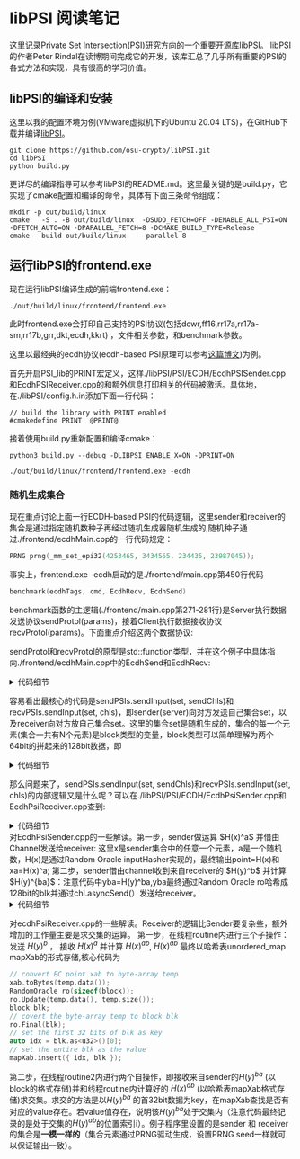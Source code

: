 # libPSI 阅读笔记

这里记录Private Set Intersection(PSI)研究方向的一个重要开源库libPSI。 libPSI的作者Peter Rindal在读博期间完成它的开发，该库汇总了几乎所有重要的PSI的各式方法和实现，具有很高的学习价值。

## libPSI的编译和安装

这里以我的配置环境为例(VMware虚拟机下的Ubuntu 20.04 LTS)，在GitHub下载并编译[libPSI](https://github.com/osu-crypto/libPSI)。

```
git clone https://github.com/osu-crypto/libPSI.git
cd libPSI
python build.py
```

更详尽的编译指导可以参考libPSI的README.md。这里最关键的是build.py，它实现了cmake配置和编译的命令，具体有下面三条命令组成：

```
mkdir -p out/build/linux
cmake   -S . -B out/build/linux  -DSUDO_FETCH=OFF -DENABLE_ALL_PSI=ON -DFETCH_AUTO=ON -DPARALLEL_FETCH=8 -DCMAKE_BUILD_TYPE=Release 
cmake --build out/build/linux   --parallel 8 
```


## 运行libPSI的frontend.exe

现在运行libPSI编译生成的前端frontend.exe：

```
./out/build/linux/frontend/frontend.exe
```
此时frontend.exe会打印自己支持的PSI协议(包括dcwr,ff16,rr17a,rr17a-sm,rr17b,grr,dkt,ecdh,kkrt) ，文件相关参数，和benchmark参数。

这里以最经典的ecdh协议(ecdh-based PSI原理可以参考[这篇博文](https://github.com/davidhoo1988/davidhu.github.io/blob/gh-pages/pages/std_PSI/main.md))为例。

首先开启PSI_lib的PRINT宏定义，这样./libPSI/PSI/ECDH/EcdhPSISender.cpp和EcdhPSIReceiver.cpp的和额外信息打印相关的代码被激活。具体地，在./libPSI/config.h.in添加下面一行代码：

```
// build the library with PRINT enabled
#cmakedefine PRINT  @PRINT@
```

接着使用build.py重新配置和编译cmake：

```
python3 build.py --debug -DLIBPSI_ENABLE_X=ON -DPRINT=ON
```

```
./out/build/linux/frontend/frontend.exe -ecdh
```

### 随机生成集合

现在重点讨论上面一行ECDH-based PSI的代码逻辑，这里sender和receiver的集合是通过指定随机数种子再经过随机生成器随机生成的,随机种子通过./frontend/ecdhMain.cpp的一行代码规定：

```cpp
PRNG prng(_mm_set_epi32(4253465, 3434565, 234435, 23987045));
```

事实上，frontend.exe -ecdh启动的是./frontend/main.cpp第450行代码

```cpp
benchmark(ecdhTags, cmd, EcdhRecv, EcdhSend)
```

benchmark函数的主逻辑(./frontend/main.cpp第271-281行)是Server执行数据发送协议sendProtol(params)，接着Client执行数据接收协议recvProtol(params)。下面重点介绍这两个数据协议:

sendProtol和recvProtol的原型是std::function类型，并在这个例子中具体指向./frontend/ecdhMain.cpp中的EcdhSend和EcdhRecv:

<details><summary>代码细节</summary>
<p>
    
```cpp
./frontend/ecdhMain.cpp
	
void EcdhSend(LaunchParams& params)
{
    PRNG prng(_mm_set_epi32(4253465, 3434565, 234435, 23987045));

    for (auto setSize : params.mNumItems)
    {
        for (auto numThreads : params.mNumThreads)
        {
            auto sendChls = params.getChannels(numThreads);
            std::vector<block> set(setSize);
            prng.get(set.data(), set.size());
            EcdhPsiSender sendPSIs;

            ...
            
            sendPSIs.sendInput(set, sendChls);
        }
    }
}

void EcdhRecv(LaunchParams& params)
{
    PRNG prng(_mm_set_epi32(4253465, 3434565, 234435, 23987045));
    for (auto setSize : params.mNumItems)
    {
        for (auto numThreads : params.mNumThreads)
        {
            auto chls = params.getChannels(numThreads);
            std::vector<block> set(setSize);
            prng.get(set.data(), set.size());
            EcdhPsiReceiver recvPSIs;

            ...

            recvPSIs.sendInput(set, chls);
        }
    }
}
```
    
</p>
</details>
    
容易看出最核心的代码是sendPSIs.sendInput(set, sendChls)和recvPSIs.sendInput(set, chls)，即sender(server)向对方发送自己集合set，以及receiver向对方放自己集合set。这里的集合set是随机生成的，集合的每一个元素(集合一共有N个元素)是block类型的变量，block类型可以简单理解为两个64bit的拼起来的128bit数据，即
<details><summary>代码细节</summary>
<p>
    
```cpp
./thirdparty/libOTe/cryptoTools/cryptoTools/Common/block.h
	
namespace osuCrypto
{
    struct alignas(16) block
    {

        std::uint64_t mData[2];

        block() = default;
        block(const block&) = default;
        block(uint64_t x1, uint64_t x0)
        {

            as<uint64_t>()[0] = x0;
            as<uint64_t>()[1] = x1;
        };

        block(char e15, char e14, char e13, char e12, char e11, char e10, char e9, char e8, char e7, char e6, char e5, char e4, char e3, char e2, char e1, char e0)
        {


            as<char>()[0] = e0;
            as<char>()[1] = e1;
            as<char>()[2] = e2;
            as<char>()[3] = e3;
            as<char>()[4] = e4;
            as<char>()[5] = e5;
            as<char>()[6] = e6;
            as<char>()[7] = e7;
            as<char>()[8] = e8;
            as<char>()[9] = e9;
            as<char>()[10] = e10;
            as<char>()[11] = e11;
            as<char>()[12] = e12;
            as<char>()[13] = e13;
            as<char>()[14] = e14;
            as<char>()[15] = e15;

        }


        template<typename T>
        typename std::enable_if<
            std::is_standard_layout<T>::value&&
            std::is_trivial<T>::value &&
            (sizeof(T) <= 16) &&
            (16 % sizeof(T) == 0)
            ,
            std::array<T, 16 / sizeof(T)>&
        >::type as()
        {
            return *(std::array<T, 16 / sizeof(T)>*)this;
        }

        template<typename T>
        typename std::enable_if<
            std::is_standard_layout<T>::value&&
            std::is_trivial<T>::value &&
            (sizeof(T) <= 16) &&
            (16 % sizeof(T) == 0)
            ,
            const std::array<T, 16 / sizeof(T)>&
        >::type as() const
        {
            return *(const std::array<T, 16 / sizeof(T)>*)this;
        }

        ...

    }
}
```

 </p>
</details>

 那么问题来了，sendPSIs.sendInput(set, sendChls)和recvPSIs.sendInput(set, chls)的内部逻辑又是什么呢？可以在./libPSI/PSI/ECDH/EcdhPsiSender.cpp和EcdhPsiReceiver.cpp查到:

<details><summary>代码细节</summary>
<p>
    
```cpp
./libPSI/PSI/ECDH/EcdhPsiSender.cpp
	
void EcdhPsiSender::sendInput(std::vector<block>& inputs, span<Channel> chls)
{


    //u64 theirInputSize = inputs.size();

	u64 maskSizeByte = u64(40 + 2*log2(inputs.size())+7) / 8;

    //std::vector<PRNG> thrdPrng(chls.size());
    //for (u64 i = 0; i < thrdPrng.size(); i++)
    //    thrdPrng[i].SetSeed(mPrng.get<block>());

    auto RsSeed = mPrng.get<block>();

	std::vector<std::vector<u8>> sendBuff2(chls.size());

    auto routine = [&](u64 t)
    {
        u64 inputStartIdx = inputs.size() * t / chls.size();
        u64 inputEndIdx = inputs.size() * (t + 1) / chls.size();
        u64 subsetInputSize = inputEndIdx - inputStartIdx;


        auto& chl = chls[t];
        //auto& prng = thrdPrng[t];

        using Curve = REllipticCurve;
        using Point = REccPoint;
        //using Brick = REccPoint;
        using Number = REccNumber;
        Curve curve;


      
        RandomOracle inputHasher(sizeof(block));
		Number a(curve);
		Point xa(curve), point(curve), yb(curve), yba(curve);
        a.randomize(RsSeed);

		std::vector<u8> sendBuff(xa.sizeBytes() * subsetInputSize);
		auto sendIter = sendBuff.data();
		sendBuff2[t].resize(maskSizeByte * subsetInputSize);
		auto sendIter2 = sendBuff2[t].data();

		std::vector<u8> recvBuff(yb.sizeBytes() * subsetInputSize);
        std::vector<u8> temp(yba.sizeBytes());

		//send H(x)^a
        for (u64 i = inputStartIdx ; i < inputEndIdx; ++i)
        {
            block seed;
            inputHasher.Reset();
            inputHasher.Update(inputs[i]);
            inputHasher.Final(seed);

			point.randomize(seed);
            //std::cout << "sp  " << point << "  " << toBlock(hashOut) << std::endl;

			xa = (point * a);

			xa.toBytes(sendIter);
			sendIter += xa.sizeBytes();
        }
		chl.asyncSend(std::move(sendBuff));


		//recv H(y)^b
		chl.recv(recvBuff);
		auto recvIter = recvBuff.data();

		//send H(y)^b^a
        for (u64 i = inputStartIdx; i < inputEndIdx;i++)
        {
			yb.fromBytes(recvIter); recvIter += yb.sizeBytes();
			yba = yb*a;

            
            yba.toBytes(temp.data());
            RandomOracle ro(sizeof(block));
            ro.Update(temp.data(), temp.size());
            block blk;
            ro.Final(blk);
            memcpy(sendIter2, &blk, maskSizeByte);

			sendIter2 += maskSizeByte;
        }
		//std::cout << "dones send H(y)^b^a" << std::endl;

    };


    std::vector<std::thread> thrds(chls.size());
    for (u64 i = 0; i < u64(chls.size()); ++i)
    {
        thrds[i] = std::thread([=] {
            routine(i);
        });
    }


    for (auto& thrd : thrds)
        thrd.join();

	for (u64 i = 0; i < u64(chls.size()); ++i)
	{
		thrds[i] = std::thread([=] {
			auto& chl = chls[i];
			chl.asyncSend(std::move(sendBuff2[i]));
		});
	}


	for (auto& thrd : thrds)
		thrd.join();

	//std::cout << "S done" << std::endl;

}
``` 
    
</p>
</details>
对EcdhPsiSender.cpp的一些解读。第一步，sender做运算 $H(x)^a$ 并借由Channel发送给receiver: 这里x是sender集合中的任意一个元素，a是一个随机数，H(x)是通过Random Oracle inputHasher实现的，最终输出point=H(x)和 xa=H(x)^a; 第二步，sender借由channel收到来自receiver的 $H(y)^b$ 并计算 $H(y)^{ba}$：注意代码中yba=H(y)^ba,yba最终通过Random Oracle ro哈希成128bit的blk并通过chl.asyncSend(）发送给receiver。

	
<details><summary>代码细节</summary>
<p>
    
```cpp	
./libPSI/PSI/ECDH/EcdhPsiSender.cpp
	
void EcdhPsiReceiver::sendInput(
    span<block> inputs,
    span<Channel> chls)
{
    //std::vector<PRNG> thrdPrng(chls.size());
    //for (u64 i = 0; i < thrdPrng.size(); i++)
    //    thrdPrng[i].SetSeed(mPrng.get<block>());


	std::vector<block> thrdPrngBlock(chls.size());
	std::vector<std::vector<u64>> localIntersections(chls.size() - 1);

	u64 maskSizeByte = u64(40 + 2*log2(inputs.size()) + 7) / 8;

    auto RcSeed = mPrng.get<block>();

	std::unordered_map<u32, block> mapXab;
	mapXab.reserve(inputs.size());


	auto routine = [&](u64 t)
	{
		u64 inputStartIdx = inputs.size() * t / chls.size();
		u64 inputEndIdx = inputs.size() * (t + 1) / chls.size();
		u64 subsetInputSize = inputEndIdx - inputStartIdx;


		auto& chl = chls[t];
		//auto& prng = thrdPrng[t];
		u8 hashOut[RandomOracle::HashSize];
        RandomOracle inputHasher;

		std::vector<u8> sendBuff(yb.sizeBytes() * subsetInputSize);
		auto sendIter = sendBuff.data();

		std::vector<u8> recvBuff(xa.sizeBytes() * subsetInputSize);
		std::vector<u8> recvBuff2(xab.sizeBytes() * subsetInputSize);

	//	std::cout << "send H(y)^b" << std::endl;

		//send H(y)^b
		for (u64 i = inputStartIdx; i < inputEndIdx; ++i)
		{

			inputHasher.Reset();
			inputHasher.Update(inputs[i]);
			inputHasher.Final(hashOut);

			point.randomize(toBlock(hashOut));
			//std::cout << "sp  " << point << "  " << toBlock(hashOut) << std::endl;

			yb = (point * b);

			yb.toBytes(sendIter);
			sendIter += yb.sizeBytes();
		}
		chl.asyncSend(std::move(sendBuff));


		//recv H(x)^a
		//std::cout << "recv H(x)^a" << std::endl;

		chl.recv(recvBuff);
		auto recvIter = recvBuff.data();

		//compute H(x)^a^b as map
		//std::cout << "compute H(x)^a^b " << std::endl;

		for (u64 i = inputStartIdx; i < inputEndIdx;i++)
		{
			xa.fromBytes(recvIter); recvIter += xa.sizeBytes();
			xab = xa*b;
			
			xab.toBytes(temp.data());

            RandomOracle ro(sizeof(block));
            ro.Update(temp.data(), temp.size());
            block blk;
            ro.Final(blk);
			auto idx = blk.as<u32>()[0];

            mapXab.insert({ idx, blk });

		}
	};


    std::vector<std::thread> thrds(chls.size());
    for (u64 i = 0; i < u64(chls.size()); ++i)
    {
        thrds[i] = std::thread([=] {
            routine(i);
        });
    }


	for (auto& thrd : thrds)
		thrd.join();

	auto routine2 = [&](u64 t)
	{
		u64 inputStartIdx = inputs.size() * t / chls.size();
		u64 inputEndIdx = inputs.size() * (t + 1) / chls.size();
		u64 subsetInputSize = inputEndIdx - inputStartIdx;


		auto& chl = chls[t];


		std::vector<u8> recvBuff2(maskSizeByte * subsetInputSize);

		//recv H(y)^b^a
		chl.recv(recvBuff2);
		auto recvIter2 = recvBuff2.data();

		for (u64 i = inputStartIdx; i < inputEndIdx; i++)
		{

			auto& idx_yba = *(u32*)(recvIter2);

			auto id = mapXab.find(idx_yba);
			if (id != mapXab.end()) {

				//std::cout << "id->first[" << i << "] " << toBlock(id->first) << std::endl;

				if (memcmp(recvIter2, &id->second, maskSizeByte) == 0)
				{
					//std::cout << "intersection item----------" << i << std::endl;
					if (t == 0)
						mIntersection.emplace_back(i);
					else
						localIntersections[t - 1].emplace_back(i);
				}
			}
			recvIter2 += maskSizeByte;

		}
		//std::cout << "done" << std::endl;

	};


	for (u64 i = 0; i < u64(chls.size()); ++i)
	{
		thrds[i] = std::thread([=] {
			routine2(i);
		});
	}

	for (auto& thrd : thrds)
		thrd.join();

	u64 extraSize = 0;

	for (u64 i = 0; i < thrds.size()-1; ++i)
		extraSize += localIntersections[i].size();

	mIntersection.reserve(mIntersection.size() + extraSize);
	for (u64 i = 0; i < thrds.size()-1; ++i)
	{
		mIntersection.insert(mIntersection.end(), localIntersections[i].begin(), localIntersections[i].end());
	}


}
	
``` 
    
</p>
</details>	

对ecdhPsiReceiver.cpp的一些解读。Receiver的逻辑比Sender要复杂些，额外增加的工作量主要是求交集的运算。
第一步，在线程routine内进行三个子操作：发送 $H(y)^b$ ， 接收 $H(x)^a$ 并计算 $H(x)^{ab}$, $H(x)^{ab}$ 最终以哈希表unordered_map mapXab的形式存储,核心代码为
	
```cpp 
// convert EC point xab to byte-array temp
xab.toBytes(temp.data());
RandomOracle ro(sizeof(block));
ro.Update(temp.data(), temp.size());
block blk;
// covert the byte-array temp to block blk
ro.Final(blk);
// set the first 32 bits of blk as key
auto idx = blk.as<u32>()[0];
// set the entire blk as the value
mapXab.insert({ idx, blk });
``` 

第二步，在线程routine2内进行两个自操作，即接收来自sender的$H(y)^{ba}$ (以block的格式存储)并和线程routine内计算好的 $H(x)^{ab}$ (以哈希表mapXab格式存储)求交集。求交的方法是以$H(y)^{ba}$ 的首32bit数据为key，在mapXab查找是否有对应的value存在。若value值存在，说明该$H(y)^{ba}$处于交集内（注意代码最终记录的是处于交集的$H(y)^{ab}$的位置索引i）。例子程序里设置的是sender 和 receiver的集合是**一模一样的**（集合元素通过PRNG驱动生成，设置PRNG seed一样就可以保证输出一致）。

	
	
